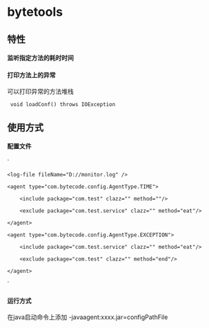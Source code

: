 # bytetools


## 特性

#### 监听指定方法的耗时时间

#### 打印方法上的异常


可以打印异常的方法堆栈

` void loadConf() throws IOException`


## 使用方式

#### 配置文件

`

<config>

    <log-file fileName="D://monitor.log" />
    
    <agent type="com.bytecode.config.AgentType.TIME">
    
        <include package="com.test" clazz="" method=""/>
        
        <exclude package="com.test.service" clazz="" method="eat"/>
        
    </agent>
    
    <agent type="com.bytecode.config.AgentType.EXCEPTION">
    
        <include package="com.test.service" clazz="" method="eat"/>
        
        <exclude package="com.test" clazz="" method="end"/>
        
    </agent>
    
</config>
`

#### 运行方式

在java启动命令上添加 -javaagent:xxxx.jar=configPathFile


